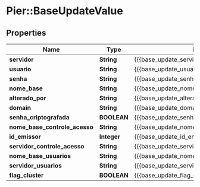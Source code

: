 # Pier::BaseUpdateValue

## Properties
Name | Type | Description | Notes
------------ | ------------- | ------------- | -------------
**servidor** | **String** | {{{base_update_servidor_value}}} | 
**usuario** | **String** | {{{base_update_usuario_value}}} | 
**senha** | **String** | {{{base_update_senha_value}}} | 
**nome_base** | **String** | {{{base_update_nome_base_value}}} | 
**alterado_por** | **String** | {{{base_update_alterado_por_value}}} | 
**domain** | **String** | {{{base_update_domain_value}}} | [optional] 
**senha_criptografada** | **BOOLEAN** | {{{base_update_senha_criptografada_value}}} | 
**nome_base_controle_acesso** | **String** | {{{base_update_nome_base_controle_acesso_value}}} | 
**id_emissor** | **Integer** | {{{base_update_id_emissor_value}}} | [optional] 
**servidor_controle_acesso** | **String** | {{{base_update_servidor_controle_acesso_value}}} | 
**nome_base_usuarios** | **String** | {{{base_update_nome_base_usuarios_value}}} | 
**servidor_usuarios** | **String** | {{{base_update_servidor_usuarios_value}}} | 
**flag_cluster** | **BOOLEAN** | {{{base_update_flag_cluster_value}}} | 


